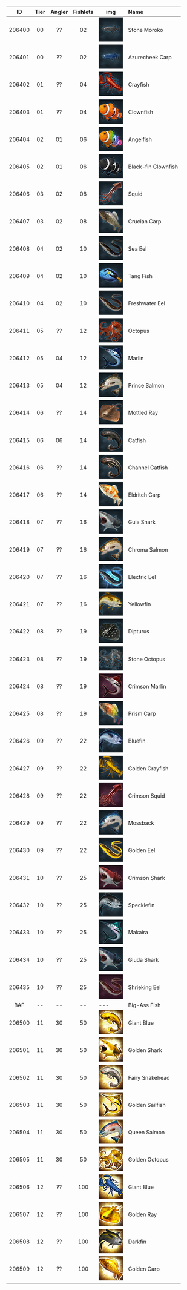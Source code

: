   ID   | Tier | Angler | Fishlets | img | Name
:---:  |:---: | :---:  |  :---:   | --- | :---
206400 | 00 | ?? | 02 | ![Img didn't load... try refresh](/fish-icons/fish_ricefish01_tex.png?raw=true) | Stone Moroko
206401 | 00 | ?? | 02 | ![Img didn't load... try refresh](/fish-icons/fish_ricefish02_tex.png?raw=true) | Azurecheek Carp
206402 | 01 | ?? | 04 | ![Img didn't load... try refresh](/fish-icons/fish_lobster01_tex.png?raw=true) | Crayfish
206403 | 01 | ?? | 04 | ![Img didn't load... try refresh](/fish-icons/fish_clownfish01_tex.png?raw=true) | Clownfish
206404 | 02 | 01 | 06 | ![Img didn't load... try refresh](/fish-icons/fish_clownfish03_tex.png?raw=true) | Angelfish
206405 | 02 | 01 | 06 | ![Img didn't load... try refresh](/fish-icons/fish_clownfish04_tex.png?raw=true) | Black-fin Clownfish
206406 | 03 | 02 | 08 | ![Img didn't load... try refresh](/fish-icons/fish_squid01_tex.png?raw=true) | Squid
206407 | 03 | 02 | 08 | ![Img didn't load... try refresh](/fish-icons/fish_carp01_tex.png?raw=true) | Crucian Carp
206408 | 04 | 02 | 10 | ![Img didn't load... try refresh](/fish-icons/fish_eel01_tex.png?raw=true) | Sea Eel
206409 | 04 | 02 | 10 | ![Img didn't load... try refresh](/fish-icons/fish_clownfish02_tex.png?raw=true) | Tang Fish
206410 | 04 | 02 | 10 | ![Img didn't load... try refresh](/fish-icons/fish_eel02_tex.png?raw=true) | Freshwater Eel
206411 | 05 | ?? | 12 | ![Img didn't load... try refresh](/fish-icons/fish_octopus01_tex.png?raw=true) | Octopus
206412 | 05 | 04 | 12 | ![Img didn't load... try refresh](/fish-icons/fish_spearfish01_tex.png?raw=true) | Marlin
206413 | 05 | 04 | 12 | ![Img didn't load... try refresh](/fish-icons/fish_salmon01_tex.png?raw=true) | Prince Salmon
206414 | 06 | ?? | 14 | ![Img didn't load... try refresh](/fish-icons/fish_ray01_tex.png?raw=true) | Mottled Ray
206415 | 06 | 06 | 14 | ![Img didn't load... try refresh](/fish-icons/fish_catfish01_tex.png?raw=true) | Catfish
206416 | 06 | ?? | 14 | ![Img didn't load... try refresh](/fish-icons/fish_catfish02_tex.png?raw=true) | Channel Catfish
206417 | 06 | ?? | 14 | ![Img didn't load... try refresh](/fish-icons/fish_carp02_tex.png?raw=true) | Eldritch Carp
206418 | 07 | ?? | 16 | ![Img didn't load... try refresh](/fish-icons/fish_shark01_tex.png?raw=true) | Gula Shark
206419 | 07 | ?? | 16 | ![Img didn't load... try refresh](/fish-icons/fish_salmon02_tex.png?raw=true) | Chroma Salmon
206420 | 07 | ?? | 16 | ![Img didn't load... try refresh](/fish-icons/fish_eel03_tex.png?raw=true) | Electric Eel
206421 | 07 | ?? | 16 | ![Img didn't load... try refresh](/fish-icons/fish_tuna03_tex.png?raw=true) | Yellowfin
206422 | 08 | ?? | 19 | ![Img didn't load... try refresh](/fish-icons/fish_ray03_tex.png?raw=true) | Dipturus
206423 | 08 | ?? | 19 | ![Img didn't load... try refresh](/fish-icons/fish_octopus04_blue_tex.png?raw=true) | Stone Octopus
206424 | 08 | ?? | 19 | ![Img didn't load... try refresh](/fish-icons/fish_spearfish04_red_tex.png?raw=true) | Crimson Marlin
206425 | 08 | ?? | 19 | ![Img didn't load... try refresh](/fish-icons/fish_carp03_tex.png?raw=true) | Prism Carp
206426 | 09 | ?? | 22 | ![Img didn't load... try refresh](/fish-icons/fish_tuna01_tex.png?raw=true) | Bluefin
206427 | 09 | ?? | 22 | ![Img didn't load... try refresh](/fish-icons/fish_lobster03_tex.png?raw=true) | Golden Crayfish
206428 | 09 | ?? | 22 | ![Img didn't load... try refresh](/fish-icons/fish_squid03_tex.png?raw=true) | Crimson Squid
206429 | 09 | ?? | 22 | ![Img didn't load... try refresh](/fish-icons/fish_salmon03_tex.png?raw=true) | Mossback
206430 | 09 | ?? | 22 | ![Img didn't load... try refresh](/fish-icons/fish_eel05_tex.png?raw=true) | Golden Eel
206431 | 10 | ?? | 25 | ![Img didn't load... try refresh](/fish-icons/fish_shark02_tex.png?raw=true) | Crimson Shark
206432 | 10 | ?? | 25 | ![Img didn't load... try refresh](/fish-icons/fish_tuna05_tex.png?raw=true) | Specklefin
206433 | 10 | ?? | 25 | ![Img didn't load... try refresh](/fish-icons/fish_spearfish03_tex.png?raw=true) | Makaira
206434 | 10 | ?? | 25 | ![Img didn't load... try refresh](/fish-icons/fish_shark03_tex.png?raw=true) | Gluda Shark
206435 | 10 | ?? | 25 | ![Img didn't load... try refresh](/fish-icons/fish_eel04_tex.png?raw=true) | Shrieking Eel
BAF    | -- | -- | -- | --- | Big-Ass Fish
206500 | 11 | 30 | 50 | ![Img didn't load... try refresh](/fish-icons/fish_catfish04_tex.png?raw=true) | Giant Blue
206501 | 11 | 30 | 50 | ![Img didn't load... try refresh](/fish-icons/fish_shark04_tex.png?raw=true) | Golden Shark
206502 | 11 | 30 | 50 | ![Img didn't load... try refresh](/fish-icons/fish_catfish03_tex.png?raw=true) | Fairy Snakehead
206503 | 11 | 30 | 50 | ![Img didn't load... try refresh](/fish-icons/fish_spearfish02_tex.png?raw=true) | Golden Sailfish
206504 | 11 | 30 | 50 | ![Img didn't load... try refresh](/fish-icons/fish_salmon05_tex.png?raw=true) | Queen Salmon
206505 | 11 | 30 | 50 | ![Img didn't load... try refresh](/fish-icons/fish_octopus03_tex.png?raw=true) | Golden Octopus
206506 | 12 | ?? | 100 | ![Img didn't load... try refresh](/fish-icons/fish_lobster02_tex.png?raw=true) | Giant Blue
206507 | 12 | ?? | 100 | ![Img didn't load... try refresh](/fish-icons/fish_ray04_tex.png?raw=true) | Golden Ray
206508 | 12 | ?? | 100 | ![Img didn't load... try refresh](/fish-icons/fish_tuna06_tex.png?raw=true) | Darkfin
206509 | 12 | ?? | 100 | ![Img didn't load... try refresh](/fish-icons/fish_carp05_tex.png?raw=true) | Golden Carp
